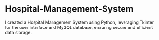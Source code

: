 # Hospital-Management-System
I created a Hospital Management System using Python, leveraging Tkinter for the user interface and MySQL database, ensuring secure and efficient data storage.

